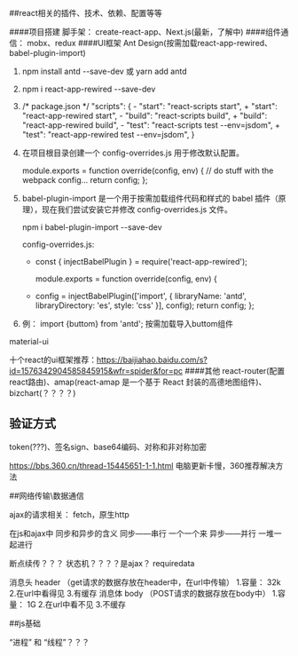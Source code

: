 ##react相关的插件、技术、依赖、配置等等

####项目搭建 脚手架：
create-react-app、Next.js(最新，了解中)
####组件通信：
mobx、redux
####UI框架
Ant Design(按需加载react-app-rewired、babel-plugin-import)

1. npm install antd --save-dev 或 yarn add antd
2. npm i react-app-rewired --save-dev
3. /* package.json */
        "scripts": {
        -   "start": "react-scripts start",
        +   "start": "react-app-rewired start",
        -   "build": "react-scripts build",
        +   "build": "react-app-rewired build",
        -   "test": "react-scripts test --env=jsdom",
        +   "test": "react-app-rewired test --env=jsdom",
        }

4. 在项目根目录创建一个 config-overrides.js 用于修改默认配置。

    module.exports = function override(config, env) {
      // do stuff with the webpack config...
      return config;
    };
5. babel-plugin-import 是一个用于按需加载组件代码和样式的 babel 插件（原理），现在我们尝试安装它并修改 config-overrides.js 文件。


    npm i babel-plugin-import --save-dev

    config-overrides.js:
    + const { injectBabelPlugin } = require('react-app-rewired');

      module.exports = function override(config, env) {
    +   config = injectBabelPlugin(['import', { libraryName: 'antd', libraryDirectory: 'es', style: 'css' }], config);
        return config;
      };

6. 例： import {buttom} from 'antd'; 按需加载导入buttom组件




material-ui

十个react的ui框架推荐：https://baijiahao.baidu.com/s?id=1576342904585845915&wfr=spider&for=pc
####其他
react-router(配置react路由)、amap(react-amap 是一个基于 React 封装的高德地图组件)、bizchart(？？？？)






## 验证方式

token(???)、签名sign、base64编码、对称和非对称加密

https://bbs.360.cn/thread-15445651-1-1.html 电脑更新卡慢，360推荐解决方法


##网络传输\数据通信

ajax的请求相关：  fetch，原生http

在js和ajax中 同步和异步的含义
同步——串行  一个一个来
异步——并行  一堆一起进行

断点续传？？？
状态机？？？？是ajax？
requiredata

消息头 header  （get请求的数据存放在header中，在url中传输）
  1.容量： 32k
  2.在url中看得见
  3.有缓存
消息体 body （POST请求的数据存放在body中）
  1.容量： 1G
  2.在url中看不见
  3.不缓存


##js基础

“进程” 和 “线程”？？？